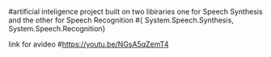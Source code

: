 
#artificial inteligence project built on two libiraries one for Speech Synthesis and the other for Speech Recognition 
#{ System.Speech.Synthesis, System.Speech.Recognition}

link for avideo
#https://youtu.be/NGsA5qZemT4

